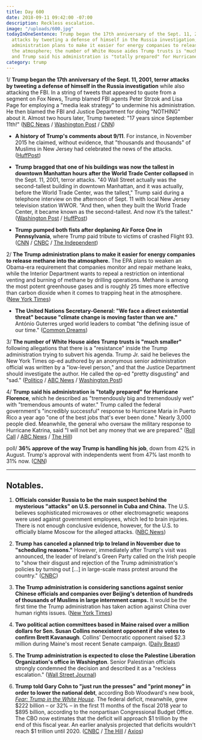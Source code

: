 ```yaml
---
title: Day 600
date: 2018-09-11 09:42:00 -07:00
description: Reckless escalation.
image: "/uploads/600.jpg"
todayInOneSentence: Trump began the 17th anniversary of the Sept. 11, 2001, terror
  attacks by tweeting a defense of himself in the Russia investigation; the Trump
  administration plans to make it easier for energy companies to release methane into
  the atmosphere; the number of White House aides Trump trusts is "much smaller";
  and Trump said his administration is "totally prepared" for Hurricane Florence.
category: trump
---
```


1/ **Trump began the 17th anniversary of the Sept. 11, 2001, terror attacks by tweeting a defense of himself in the Russia investigation** while also attacking the FBI. In a string of tweets that appeared to quote from a segment on Fox News, Trump blamed FBI agents Peter Strzok and Lisa Page for employing a "media leak strategy" to undermine his administration. He then blamed the FBI and Justice Department for doing "NOTHING" about it. Almost two hours later, Trump tweeted: "17 years since September 11th!" ([NBC News](https://www.nbcnews.com/politics/donald-trump/trump-begins-solemn-9-11-anniversary-tweets-about-fbi-russia-n908401) / [Washington Post](https://www.washingtonpost.com/world/national-security/on-sept-11-anniversary-trump-launches-fresh-attacks-on-fbi-and-justice-department-with-dubious-allegation/2018/09/11/ff8f9040-b5c3-11e8-a7b5-adaaa5b2a57f_story.html) / [CNN](https://www.cnn.com/2018/09/11/politics/donald-trump-september-11-hurricane/index.html))

* **A history of Trump's comments about 9/11**. For instance, in November 2015 he claimed, without evidence, that "thousands and thousands" of Muslims in New Jersey had celebrated the news of the attacks. ([HuffPost](https://www.huffingtonpost.com/entry/donald-trump-september-11-anniversary_us_5b97abe3e4b0511db3e61093))

* **Trump bragged that one of his buildings was now the tallest in downtown Manhattan hours after the World Trade Center collapsed** in the Sept. 11, 2001, terror attacks. "40 Wall Street actually was the second-tallest building in downtown Manhattan, and it was actually, before the World Trade Center, was the tallest," Trump said during a telephone interview on the afternoon of Sept. 11 with local New Jersey television station WWOR. "And then, when they built the World Trade Center, it became known as the second-tallest. And now it’s the tallest." ([Washington Post](https://www.washingtonpost.com/news/morning-mix/wp/2018/09/11/and-now-its-the-tallest-trump-in-otherwise-somber-9-11-interview-couldnt-help-touting-one-of-his-buildings/) / [HuffPost](https://www.huffingtonpost.com/entry/donald-trump-911-new-york-building-tallest_us_5b97a998e4b0162f4730e114))

* **Trump pumped both fists after deplaning Air Force One in Pennsylvania**, where Trump paid tribute to victims of crashed Flight 93. ([CNN](https://www.cnn.com/2018/09/11/politics/trump-9-11-pennsylvania/index.html) / [CNBC](https://www.cnbc.com/2018/09/11/trump-911-memorial-is-where-heroes-stopped-the-forces-of-terror.html) / [The Independent](https://www.independent.co.uk/news/world/americas/trump-911-memorial-service-tweet-today-flight-93-september-white-house-a8532836.html))

2/ **The Trump administration plans to make it easier for energy companies to release methane into the atmosphere.** The EPA plans to weaken an Obama-era requirement that companies monitor and repair methane leaks, while the Interior Department wants to repeal a restriction on intentional venting and burning of methane by drilling operations. Methane is among the most potent greenhouse gases and is roughly 25 times more effective than carbon dioxide when it comes to trapping heat in the atmosphere. ([New York Times](https://www.nytimes.com/2018/09/10/climate/methane-emissions-epa.html))

* **The United Nations Secretary-General: "We face a direct existential threat" because "climate change is moving faster than we are."** António Guterres urged world leaders to combat "the defining issue of our time." ([Common Dreams](https://www.commondreams.org/news/2018/09/11/warning-existential-threat-humanity-un-chief-says-climate-change-moving-faster-we))

3/ **The number of White House aides Trump trusts is "much smaller"** following allegations that there is a "resistance" inside the Trump administration trying to subvert his agenda. Trump Jr. said he believes the New York Times op-ed authored by an anonymous senior administration official was written by a "low-level person," and that the Justice Department should investigate the author. He called the op-ed "pretty disgusting" and "sad." ([Politico](https://www.politico.com/story/2018/09/11/trump-jr-op-ed-woodward-book-813734) / [ABC News](https://abcnews.go.com/Politics/trump-jr-father-trusts-smaller-group-aides-white/story?id=57735562) / [Washington Post](https://www.washingtonpost.com/politics/donald-trump-jr-says-his-father-cant-trust-everyone-around-him-after-the-anonymous-op-ed/2018/09/11/e2f6e5ae-b5b5-11e8-a2c5-3187f427e253_story.html))

4/ **Trump said his administration is "totally prepared" for Hurricane Florence**, which he described as "tremendously big and tremendously wet" with "tremendous amounts of water." Trump called the federal government's "incredibly successful" response to Hurricane Maria in Puerto Rico a year ago "one of the best jobs that's ever been done." Nearly 3,000 people died. Meanwhile, the general who oversaw the military response to Hurricane Katrina, said "I will not bet any money that we are prepared." ([Roll Call](https://www.rollcall.com/news/politics/trump-says-government-totally-prepared-tremendously-wet-hurricane-florence) / [ABC News](https://abcnews.go.com/Politics/wireStory/trump-storm-response-puerto-rico-incredibly-successful-57753158) / [The Hill](http://thehill.com/blogs/blog-briefing-room/news/406133-general-who-oversaw-katrina-response-im-not-betting-any-money))

poll/ **36% approve of the way Trump is handling his job**, down from 42% in August. Trump's approval with independents went from 47% last month to 31% now. ([CNN](https://www.cnn.com/2018/09/10/politics/cnn-poll-trump-approval-independents/index.html))

---

## Notables.

1. **Officials consider Russia to be the main suspect behind the mysterious "attacks" on U.S. personnel in Cuba and China.** The U.S. believes sophisticated microwaves or other electromagnetic weapons were used against government employees, which led to brain injuries. There is not enough conclusive evidence, however, for the U.S. to officially blame Moscow for the alleged attacks. ([NBC News](https://www.nbcnews.com/news/latin-america/u-s-officials-suspect-russia-mystery-attacks-diplomats-cuba-china-n908141))

2. **Trump has canceled a planned trip to Ireland in November due to "scheduling reasons."** However, immediately after Trump's visit was announced, the leader of Ireland's Green Party called on the Irish people to "show their disgust and rejection of the Trump administration's policies by turning out \[...\] in large-scale mass protest around the country." ([CNBC](https://www.cnbc.com/2018/09/11/trump-cancels-planned-trip-to-ireland-reports.html))

3. **The Trump administration is considering sanctions against senior Chinese officials and companies over Beijing's detention of hundreds of thousands of Muslims in large internment camps.** It would be the first time the Trump administration has taken action against China over human rights issues. ([New York Times](https://www.nytimes.com/2018/09/10/world/asia/us-china-sanctions-muslim-camps.html))

4. **Two political action committees based in Maine raised over a million dollars for Sen. Susan Collins nonexistent opponent if she votes to confirm Brett Kavanaugh**. Collins' Democratic opponent raised $2.3 million during Maine's most recent Senate campaign. ([Daily Beast](https://www.thedailybeast.com/group-raises-nearly-dollar1m-for-susan-collins-nonexistent-opponent-if-she-votes-to-confirm-brett-kavanaugh))

5. **The Trump administration is expected to close the Palestine Liberation Organization's office in Washington**. Senior Palestinian officials strongly condemned the decision and described it as a "reckless escalation." ([Wall Street Journal](https://www.wsj.com/articles/trump-administration-to-close-palestine-liberation-organization-office-in-washington-1536546125))

6. **Trump told Gary Cohn to "just run the presses" and "print money" in order to lower the national debt**, according Bob Woodward's new book, *[Fear: Trump in the White House](https://amzn.to/2x4ahlt)*. The federal deficit, meanwhile, grew $222 billion – or 32% – in the first 11 months of the fiscal 2018 year to $895 billion, according to the nonpartisan Congressional Budget Office. The CBO now estimates that the deficit will approach $1 trillion by the end of this fiscal year. An earlier analysis projected that deficits wouldn't reach $1 trillion until 2020. ([CNBC](https://www.cnbc.com/2018/09/11/trump-once-considered-just-printing-money-to-lower-the-national-debt-woodward-reports.html) / [The Hill](http://thehill.com/policy/finance/406040-federal-deficit-soars-32-percent-to-895b) / [Axios](https://www.axios.com/deficit-grows-222-billion-tax-laws-debt-us-trump-de9f61f5-5d8e-437b-ad36-bd7640349059.html))
